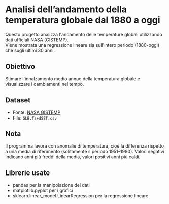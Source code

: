 # Analisi dell’andamento della temperatura globale dal 1880 a oggi
Questo progetto analizza l'andamento delle temperature globali utilizzando dati ufficiali NASA (GISTEMP).  
Viene mostrata una regressione lineare sia sull'intero periodo (1880-oggi) che sugli ultimi 30 anni.

## Obiettivo
Stimare l'innalzamento medio annuo della temperatura globale e visualizzare i cambiamenti nel tempo.

## Dataset
- Fonte: [NASA GISTEMP](https://data.giss.nasa.gov/gistemp/)
- File: `GLB.Ts+dSST.csv`

## Nota
Il programma lavora con anomalie di temperatura, cioè la differenza rispetto a una media di riferimento (solitamente il periodo 1951–1980).
Valori negativi indicano anni più freddi della media, valori positivi anni più caldi.

## Librerie usate
- pandas per la manipolazione dei dati
- matplotlib.pyplot per i grafici
- sklearn.linear_model.LinearRegression per la regressione lineare
